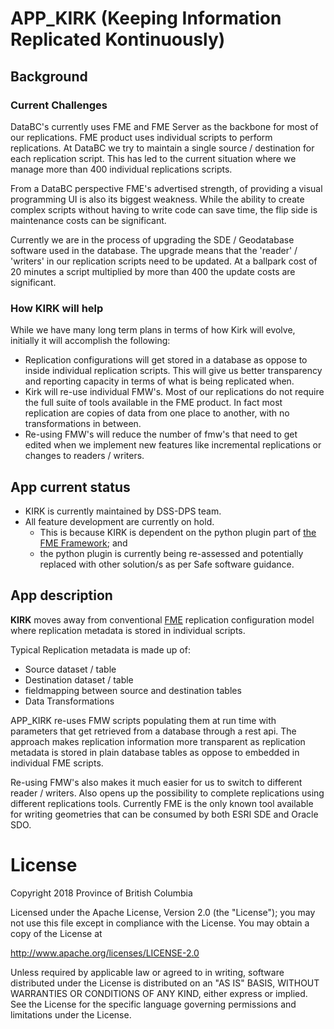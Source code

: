 # APP_KIRK (Keeping Information Replicated Kontinuously)


## Background

### Current Challenges
DataBC's currently uses FME and FME Server as the backbone for most of our
replications.  FME product uses individual scripts to perform replications.
At DataBC we try to maintain a single source / destination for each
replication script.  This has led to the current situation where we
manage more than 400 individual replications scripts.

From a DataBC perspective FME's advertised strength, of providing a visual programming
UI is also its biggest weakness.  While the ability to create complex scripts
without having to write code can save time, the flip side is maintenance costs can
be significant.

Currently we are in the process of upgrading the SDE / Geodatabase software used
in the database.  The upgrade means that the 'reader' / 'writers' in our replication
scripts need to be updated.  At a ballpark cost of 20 minutes a script multiplied by
more than 400 the update costs are significant.

### How KIRK will help
While we have many long term plans in terms of how Kirk will evolve, initially it
will accomplish the following:
- Replication configurations will get stored in a database as oppose to inside
  individual replication scripts.  This will give us better transparency and reporting
  capacity in terms of what is being replicated when.
- Kirk will re-use individual FMW's.  Most of our replications do not require the
  full suite of tools available in the FME product.  In fact most replication are
  copies of data from one place to another, with no transformations in between.
- Re-using FMW's will reduce the number of fmw's that need to get edited when we
  implement new features like incremental replications or changes to readers /
  writers.

## App current status
- KIRK is currently maintained by DSS-DPS team.
- All feature development are currently on hold.
  - This is because KIRK is dependent on the python plugin part of [the FME Framework](https://bcgov.github.io/data-publication/pages/dps_bcgw_w_databc_fme.html); and
  - the python plugin is currently being re-assessed and potentially replaced with other solution/s as per Safe software guidance.


## App description

**KIRK** moves away from conventional [FME](https://www.safe.com/) replication
configuration model where replication metadata is stored in individual scripts.

Typical Replication metadata is made up of:
   - Source dataset / table
   - Destination dataset / table
   - fieldmapping between source and destination tables
   - Data Transformations

APP_KIRK re-uses FMW scripts populating them at run time with parameters that
get retrieved from a database through a rest api.  The approach makes replication
information more transparent as replication metadata is stored in plain database
tables as oppose to embedded in individual FME scripts.

Re-using FMW's also makes it much easier for us to switch to different reader /
writers.  Also opens up the possibility to complete replications using different
replications tools.  Currently FME is the only known tool available for writing
geometries that can be consumed by both ESRI SDE and Oracle SDO.


# License
Copyright 2018 Province of British Columbia

Licensed under the Apache License, Version 2.0 (the "License");
you may not use this file except in compliance with the License.
You may obtain a copy of the License at

   http://www.apache.org/licenses/LICENSE-2.0

Unless required by applicable law or agreed to in writing, software
distributed under the License is distributed on an "AS IS" BASIS,
WITHOUT WARRANTIES OR CONDITIONS OF ANY KIND, either express or implied.
See the License for the specific language governing permissions and
limitations under the License.
